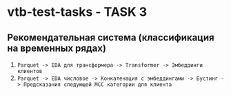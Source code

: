 # vtb-test-tasks - TASK 3
Рекомендательная система (классификация на временных рядах)
---
1. ```Parquet -> EDA для трансформера -> Transformer -> Эмбеддинги клиентов```
2. ```Parquet -> EDA числовое -> Конкатенация с эмбеддингами -> Бустинг -> Предсказания следующей MCC категории для клиента```